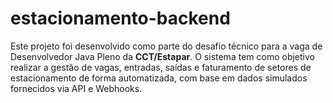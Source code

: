 # estacionamento-backend
Este projeto foi desenvolvido como parte do desafio técnico para a vaga de Desenvolvedor Java Pleno da **CCT/Estapar**. O sistema tem como objetivo realizar a gestão de vagas, entradas, saídas e faturamento de setores de estacionamento de forma automatizada, com base em dados simulados fornecidos via API e Webhooks.

